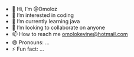 - 👋 Hi, I’m @Omoloz
- 👀 I’m interested in coding
- 🌱 I’m currently learning java
- 💞️ I’m looking to collaborate on anyone
- 📫 How to reach me omolokevine@hotmail.com
- 😄 Pronouns: ...
- ⚡ Fun fact: ...

<!---
Omoloz/Omoloz is a ✨ special ✨ repository because its `README.md` (this file) appears on your GitHub profile.
You can click the Preview link to take a look at your changes.
--->
